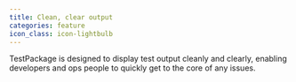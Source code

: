 ```yaml
---
title: Clean, clear output
categories: feature
icon_class: icon-lightbulb
---
```

TestPackage is designed to display test output cleanly and clearly, enabling developers and ops people to quickly get to the core of any issues.
